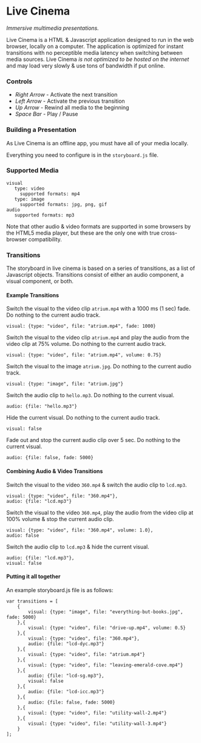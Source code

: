 # Live Cinema

_Immersive multimedia presentations._

Live Cinema is a HTML & Javascript application designed to run in the web browser, locally on a computer. The application is optimized for instant transitions with no perceptible media latency when switching between media sources. Live Cinema _is not optimized to be hosted on the internet_ and may load very slowly & use tons of bandwidth if put online.

### Controls

* _Right Arrow_ - Activate the next transition
* _Left Arrow_ - Activate the previous transition
* _Up Arrow_ - Rewind all media to the beginning
* _Space Bar_ - Play / Pause

### Building a Presentation

As Live Cinema is an offline app, you must have all of your media locally. 

Everything you need to configure is in the `storyboard.js` file.

### Supported Media

```
visual
   type: video
     supported formats: mp4
   type: image
     supported formats: jpg, png, gif
audio
   supported formats: mp3
```

Note that other audio & video formats are supported in some browsers by the HTML5 media player, but these are the only one with true cross-browser compatibility.

### Transitions

The storyboard in live cinema is based on a series of transitions, as a list of Javascript objects. Transitions consist of either an audio component, a visual component, or both.

#### Example Transitions

Switch the visual to the video clip `atrium.mp4` with a 1000 ms (1 sec) fade. Do nothing to the current audio track.
```
visual: {type: "video", file: "atrium.mp4", fade: 1000}
```

Switch the visual to the video clip `atrium.mp4` and play the audio from the video clip at 75% volume. Do nothing to the current audio track.
```
visual: {type: "video", file: "atrium.mp4", volume: 0.75}
```

Switch the visual to the image `atrium.jpg`. Do nothing to the current audio track.
```
visual: {type: "image", file: "atrium.jpg"}
```

Switch the audio clip to `hello.mp3`. Do nothing to the current visual.
```
audio: {file: "hello.mp3"}
```

Hide the current visual. Do nothing to the current audio track.
```
visual: false
```

Fade out and stop the current audio clip over 5 sec. Do nothing to the current visual.
```
audio: {file: false, fade: 5000}
```

#### Combining Audio & Video Transitions

Switch the visual to the video `360.mp4` & switch the audio clip to `lcd.mp3`.
```
visual: {type: "video", file: "360.mp4"},
audio: {file: "lcd.mp3"}
```

Switch the visual to the video `360.mp4`, play the audio from the video clip at 100% volume & stop the current audio clip.
```
visual: {type: "video", file: "360.mp4", volume: 1.0},
audio: false
```

Switch the audio clip to `lcd.mp3` & hide the current visual.
```
audio: {file: "lcd.mp3"},
visual: false
```

#### Putting it all together

An example storyboard.js file is as follows:

```
var transitions = [
	{
		visual: {type: "image", file: "everything-but-books.jpg", fade: 5000}
	},{
		visual: {type: "video", file: "drive-up.mp4", volume: 0.5}
	},{
		visual: {type: "video", file: "360.mp4"},
		audio: {file: "lcd-dyc.mp3"}
	},{
		visual: {type: "video", file: "atrium.mp4"}
	},{
		visual: {type: "video", file: "leaving-emerald-cove.mp4"}
	},{
		audio: {file: "lcd-sg.mp3"},
		visual: false
	},{
		audio: {file: "lcd-icc.mp3"}
	},{
		audio: {file: false, fade: 5000}
	},{
		visual: {type: "video", file: "utility-wall-2.mp4"}
	},{
		visual: {type: "video", file: "utility-wall-3.mp4"}
	}
];
```